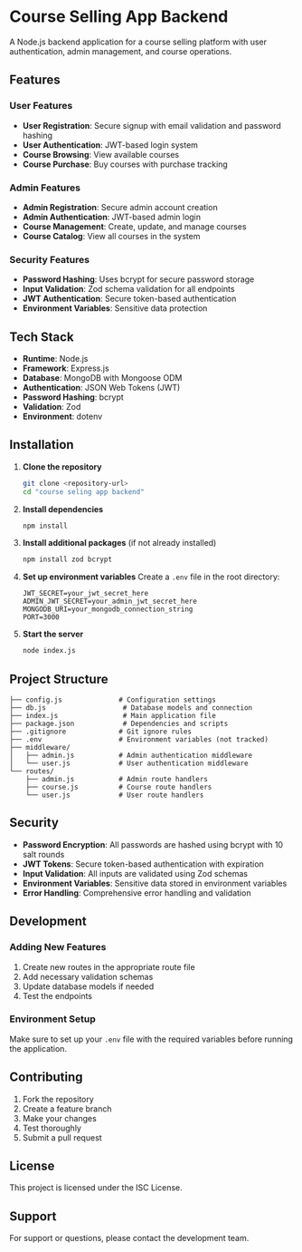 # Course Selling App Backend

A Node.js backend application for a course selling platform with user authentication, admin management, and course operations.

## Features

### User Features
- **User Registration**: Secure signup with email validation and password hashing
- **User Authentication**: JWT-based login system
- **Course Browsing**: View available courses
- **Course Purchase**: Buy courses with purchase tracking

### Admin Features
- **Admin Registration**: Secure admin account creation
- **Admin Authentication**: JWT-based admin login
- **Course Management**: Create, update, and manage courses
- **Course Catalog**: View all courses in the system

### Security Features
- **Password Hashing**: Uses bcrypt for secure password storage
- **Input Validation**: Zod schema validation for all endpoints
- **JWT Authentication**: Secure token-based authentication
- **Environment Variables**: Sensitive data protection

## Tech Stack

- **Runtime**: Node.js
- **Framework**: Express.js
- **Database**: MongoDB with Mongoose ODM
- **Authentication**: JSON Web Tokens (JWT)
- **Password Hashing**: bcrypt
- **Validation**: Zod
- **Environment**: dotenv

## Installation

1. **Clone the repository**
   ```bash
   git clone <repository-url>
   cd "course seling app backend"
   ```

2. **Install dependencies**
   ```bash
   npm install
   ```

3. **Install additional packages** (if not already installed)
   ```bash
   npm install zod bcrypt
   ```

4. **Set up environment variables**
   Create a `.env` file in the root directory:
   ```env
   JWT_SECRET=your_jwt_secret_here
   ADMIN_JWT_SECRET=your_admin_jwt_secret_here
   MONGODB_URI=your_mongodb_connection_string
   PORT=3000
   ```

5. **Start the server**
   ```bash
   node index.js
   ```
## Project Structure

```
├── config.js              # Configuration settings
├── db.js                   # Database models and connection
├── index.js                # Main application file
├── package.json            # Dependencies and scripts
├── .gitignore             # Git ignore rules
├── .env                   # Environment variables (not tracked)
├── middleware/
│   ├── admin.js           # Admin authentication middleware
│   └── user.js            # User authentication middleware
└── routes/
    ├── admin.js           # Admin route handlers
    ├── course.js          # Course route handlers
    └── user.js            # User route handlers
```

## Security

- **Password Encryption**: All passwords are hashed using bcrypt with 10 salt rounds
- **JWT Tokens**: Secure token-based authentication with expiration
- **Input Validation**: All inputs are validated using Zod schemas
- **Environment Variables**: Sensitive data stored in environment variables
- **Error Handling**: Comprehensive error handling and validation

## Development

### Adding New Features
1. Create new routes in the appropriate route file
2. Add necessary validation schemas
3. Update database models if needed
4. Test the endpoints

### Environment Setup
Make sure to set up your `.env` file with the required variables before running the application.

## Contributing

1. Fork the repository
2. Create a feature branch
3. Make your changes
4. Test thoroughly
5. Submit a pull request

## License

This project is licensed under the ISC License.

## Support

For support or questions, please contact the development team.